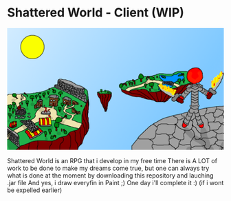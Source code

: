 # Shattered World - Client (WIP)
![](art.png)

Shattered World is an RPG that i develop in my free time
There is A LOT of work to be done to make my dreams come true, but one can always try what is done at the moment by downloading this repository and lauching .jar file
And yes, i draw everyfin in Paint ;)
One day i'll complete it :) (if i wont be expelled earlier)
